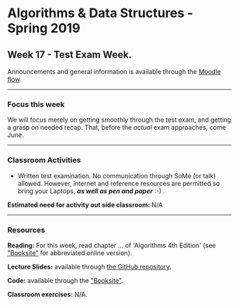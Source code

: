 # Algorithms & Data Structures - Spring 2019

## Week 17 - Test Exam Week.

Announcements and general information is available through the [Moodle flow](https://cphbusiness.mrooms.net/course/view.php?id=3150). 

-----------------

### Focus this week
We will focus merely on getting smoothly through the test exam, and getting a grasp on needed recap. That, before the _actual_ exam approaches, come June.

-----------------

### Classroom Activities 

- Written test examination. No communication through SoMe (or talk) allowed. However, internet and reference resources are permitted so bring your Laptops, **_as well as pen and paper_** :-) .

**Estimated need for activity out side classroom:** N/A

-----------------
### Resources

**Reading:** For this week, read chapter ... of 'Algorithms 4th Edition' (see ["Booksite"](https://algs4.cs.princeton.edu/home/) for abbreviated online version). 

**Lecture Slides:** available through [the GitHub repository](https://github.com/datsoftlyngby/soft2019spring-algorithms/blob/master/Weeklies).

**Code:** available through the ["Booksite"](https://algs4.cs.princeton.edu/home/).

**Classroom exercises:** N/A.
